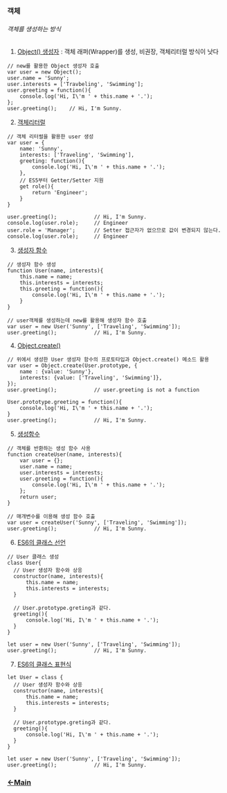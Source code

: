 ### 객체

###### 객체를 생성하는 방식

1. [Object() 생성자](https://jsfiddle.net/itjeon/gw6c104q/) : 객체 래퍼(Wrapper)를 생성, 비권장, 객체리터럴 방식이 낫다
  
  ```
  // new를 활용한 Object 생성자 호출
  var user = new Object();
  user.name = 'Sunny';
  user.interests = ['Travbeling', 'Swimming'];
  user.greeting = function(){
      console.log('Hi, I\'m ' + this.name + '.');
  };
  user.greeting();    // Hi, I'm Sunny.
  ```
  
2. [객체리터럴](https://jsfiddle.net/itjeon/gw6c104q/6/)
  
  ```
  // 객체 리터럴을 활용한 user 생성
  var user = {
      name: 'Sunny',
      interests: ['Traveling', 'Swimming'],
      greeting: function(){
          console.log('Hi, I\'m ' + this.name + '.');
      },
      // ES5부터 Getter/Setter 지원
      get role(){
          return 'Engineer';
      }
  }
                              
  user.greeting();            // Hi, I'm Sunny.
  console.log(user.role);     // Engineer
  user.role = 'Manager';      // Setter 접근자가 없으므로 값이 변경되지 않는다.
  console.log(user.role);     // Engineer
  ```
  
3. [생성자 함수](https://jsfiddle.net/itjeon/gw6c104q/7/)
  
  ```
  // 생성자 함수 생성
  function User(name, interests){
      this.name = name;
      this.interests = interests;
      this.greeting = function(){
          console.log('Hi, I\'m ' + this.name + '.');
      }
  }
  
  // user객체를 생성하는데 new를 활용해 생성자 함수 호출
  var user = new User('Sunny', ['Traveling', 'Swimming']);
  user.greeting();            // Hi, I'm Sunny.
  ```
  
4. [Object.create()](https://jsfiddle.net/itjeon/gw6c104q/8/)
  
  ```
  // 위에서 생성한 User 생성자 함수의 프로토타입과 Object.create() 메소드 활용
  var user = Object.create(User.prototype, {
      name : {value: 'Sunny'},
      interests: {value: ['Traveling', 'Swimming']},
  });
  user.greeting();            // user.greeting is not a function
  
  User.prototype.greeting = function(){
      console.log('Hi, I\'m ' + this.name + '.');
  }
  user.greeting();            // Hi, I'm Sunny.
  ```
  
5. [생성함수](https://jsfiddle.net/itjeon/gw6c104q/10)
  
  ```
  // 객체를 반환하는 생성 함수 사용
  function createUser(name, interests){
      var user = {};
      user.name = name;
      user.interests = interests;
      user.greeting = function(){
          console.log('Hi, I\'m ' + this.name + '.');
      };
      return user;
  }
   
  // 매개변수를 이용해 생성 함수 호출
  var user = createUser('Sunny', ['Traveling', 'Swimming']);
  user.greeting();            // Hi, I'm Sunny.
  ```
  
6. [ES6의 클래스 선언](https://jsfiddle.net/itjeon/gw6c104q/11/)
  ```
  // User 클래스 생성
  class User{
  	// User 생성자 함수와 상응
  	constructor(name, interests){
  		this.name = name;
  		this.interests = interests;
  	}
  	
  	// User.prototype.greting과 같다.
  	greeting(){
  		console.log('Hi, I\'m ' + this.name + '.');
  	}
  }
  
  let user = new User('Sunny', ['Traveling', 'Swimming']);
  user.greeting();            // Hi, I'm Sunny.
  ```
7. [ES6의 클래스 표현식](https://jsfiddle.net/itjeon/gw6c104q/12/)
  ```
  let User = class {
  	// User 생성자 함수와 상응
  	constructor(name, interests){
  		this.name = name;
  		this.interests = interests;
  	}
  	
  	// User.prototype.greting과 같다.
  	greeting(){
  		console.log('Hi, I\'m ' + this.name + '.');
  	}
  }
  
  let user = new User('Sunny', ['Traveling', 'Swimming']);
  user.greeting();            // Hi, I'm Sunny.
  ```

### [<-Main](https://github.com/itjeon/javascript)
